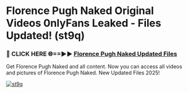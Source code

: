 # Florence Pugh Naked Original Videos 0nlyFans Leaked - Files Updated! (st9q)

<h3>🔴 CLICK HERE 🌐==►► <a href="https://tinyurl.com/yckcrads" rel="nofollow">Florence Pugh Naked Updated Files</a></h3>

Get Florence Pugh Naked and all content. Now you can access all videos and pictures of Florence Pugh Naked. New Updated Files 2025!

[![st9q](https://i.imgur.com/hpKpOFt.gif)](https://tinyurl.com/yckcrads)

